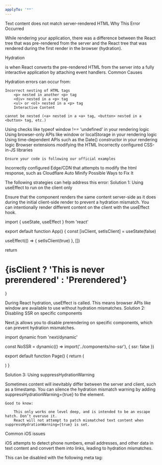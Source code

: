 ```yaml
---
applyTo: '**'
---
```

Text content does not match server-rendered HTML
Why This Error Occurred

While rendering your application, there was a difference between the React tree that was pre-rendered from the server and the React tree that was rendered during the first render in the browser (hydration).

Hydration

is when React converts the pre-rendered HTML from the server into a fully interactive application by attaching event handlers.
Common Causes

Hydration errors can occur from:

    Incorrect nesting of HTML tags
        <p> nested in another <p> tag
        <div> nested in a <p> tag
        <ul> or <ol> nested in a <p> tag
        Interactive Content

    cannot be nested (<a> nested in a <a> tag, <button> nested in a <button> tag, etc.)

Using checks like typeof window !== 'undefined' in your rendering logic
Using browser-only APIs like window or localStorage in your rendering logic
Using time-dependent APIs such as the Date() constructor in your rendering logic
Browser extensions
modifying the HTML
Incorrectly configured CSS-in-JS libraries

    Ensure your code is following our official examples

Incorrectly configured Edge/CDN that attempts to modify the html response, such as Cloudflare Auto Minify
Possible Ways to Fix It

The following strategies can help address this error:
Solution 1: Using useEffect to run on the client only

Ensure that the component renders the same content server-side as it does during the initial client-side render to prevent a hydration mismatch. You can intentionally render different content on the client with the useEffect hook.

import { useState, useEffect } from 'react'
 
export default function App() {
  const [isClient, setIsClient] = useState(false)
 
  useEffect(() => {
    setIsClient(true)
  }, [])
 
  return <h1>{isClient ? 'This is never prerendered' : 'Prerendered'}</h1>
}

During React hydration, useEffect is called. This means browser APIs like window are available to use without hydration mismatches.
Solution 2: Disabling SSR on specific components

Next.js allows you to disable prerendering on specific components, which can prevent hydration mismatches.

import dynamic from 'next/dynamic'
 
const NoSSR = dynamic(() => import('../components/no-ssr'), { ssr: false })
 
export default function Page() {
  return (
    <div>
      <NoSSR />
    </div>
  )
}

Solution 3: Using suppressHydrationWarning

Sometimes content will inevitably differ between the server and client, such as a timestamp. You can silence the hydration mismatch warning by adding suppressHydrationWarning={true} to the element.

<time datetime="2016-10-25" suppressHydrationWarning />

    Good to know:

        This only works one level deep, and is intended to be an escape hatch. Don’t overuse it.
        React will not attempt to patch mismatched text content when suppressHydrationWarning={true} is set.

Common iOS issues

iOS attempts to detect phone numbers, email addresses, and other data in text content and convert them into links, leading to hydration mismatches.

This can be disabled with the following meta tag:

<meta
  name="format-detection"
  content="telephone=no, date=no, email=no, address=no"
/>